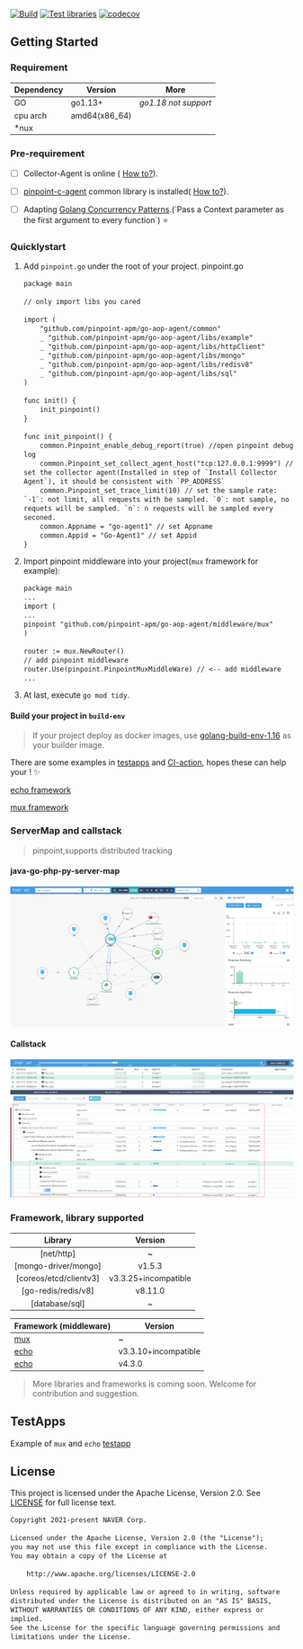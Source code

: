 [![Build](https://github.com/pinpoint-apm/go-aop-agent/actions/workflows/main.yml/badge.svg)](https://github.com/pinpoint-apm/go-aop-agent/actions/workflows/main.yml) [![Test libraries](https://github.com/pinpoint-apm/go-aop-agent/actions/workflows/libraries-test.yml/badge.svg)](https://github.com/pinpoint-apm/go-aop-agent/actions/workflows/libraries-test.yml) [![codecov](https://codecov.io/gh/pinpoint-apm/go-aop-agent/branch/master/graph/badge.svg?token=zeOfossRWq)](https://codecov.io/gh/pinpoint-apm/go-aop-agent)
## Getting Started

### Requirement

Dependency|Version| More
---|----|----
GO | go1.13+ | *go1.18 not support*
cpu arch | amd64(x86_64)|
*nux| | 

### Pre-requirement

- [ ] Collector-Agent is online ( [How to?](https://github.com/pinpoint-apm/pinpoint-c-agent/tree/master/DOC/collector-agent#install-collector-agent)).
- [ ] [pinpoint-c-agent](https://github.com/pinpoint-apm/pinpoint-c-agent) common library is installed( [How to?](https://github.com/pinpoint-apm/pinpoint-c-agent/tree/master/DOC/common#install-pinpoint_common)).
- [ ] Adapting [Golang Concurrency Patterns](https://blog.golang.org/context#TOC_4.).(`Pass a Context parameter as the first argument to every function`) ⭐


### Quicklystart

1. Add `pinpoint.go` under the root of your project.
    pinpoint.go
    ```
    package main
    
    // only import libs you cared
    
    import (
        "github.com/pinpoint-apm/go-aop-agent/common"
        _ "github.com/pinpoint-apm/go-aop-agent/libs/example"
        _ "github.com/pinpoint-apm/go-aop-agent/libs/httpClient"
        _ "github.com/pinpoint-apm/go-aop-agent/libs/mongo"
        _ "github.com/pinpoint-apm/go-aop-agent/libs/redisv8"
        _ "github.com/pinpoint-apm/go-aop-agent/libs/sql"
    )
    
    func init() {
        init_pinpoint()
    }
    
    func init_pinpoint() {
        common.Pinpoint_enable_debug_report(true) //open pinpoint debug log
        common.Pinpoint_set_collect_agent_host("tcp:127.0.0.1:9999") // set the collector agent(Installed in step of `Install Collector Agent`), it should be consistent with `PP_ADDRESS`
        common.Pinpoint_set_trace_limit(10) // set the sample rate: `-1`: not limit, all requests with be sampled. `0`: not sample, no requets will be sampled. `n`: n requests will be sampled every seconed.
        common.Appname = "go-agent1" // set Appname
        common.Appid = "Go-Agent1" // set Appid
    }

    ```
2. Import pinpoint middleware into your project(`mux` framework for example):
    ```
    package main
    ...
    import (
    ...
	pinpoint "github.com/pinpoint-apm/go-aop-agent/middleware/mux"
    )

    router := mux.NewRouter()
	// add pinpoint middleware
	router.Use(pinpoint.PinpointMuxMiddleWare) // <-- add middleware
    ...
    ```

3. At last, execute `go mod tidy`.
   
#### Build your project in `build-env`

> If your project deploy as docker images, use [golang-build-env-1.16](https://github.com/pinpoint-apm/pinpoint-c-agent/pkgs/container/pinpoint-c-agent%2Fgolang-build-env-1.16) as your builder image.

There are some examples in [testapps](https://github.com/pinpoint-apm/go-aop-agent/tree/master/testapps) and [CI-action](https://github.com/pinpoint-apm/go-aop-agent/blob/master/.github/workflows/main.yml), hopes these can help your ! ✨

[echo framework](https://github.com/pinpoint-apm/go-aop-agent/tree/master/testapps/echo)

[mux framework](https://github.com/pinpoint-apm/go-aop-agent/tree/master/testapps/mux)

### ServerMap and callstack 

> pinpoint,supports distributed tracking

#### java-go-php-py-server-map

![java-go-php-py-server-map](images/severmap.png)

#### Callstack

![Callstack](images/callstack.png)

### Framework, library supported

Library | Version
:---: | :---:
[net/http] | ~
 [mongo-driver/mongo]| v1.5.3
 [coreos/etcd/clientv3] |v3.3.25+incompatible
 [go-redis/redis/v8]| v8.11.0
 [database/sql]| ~

Framework (middleware)| Version
---|-----
[mux](https://github.com/gorilla/mux) | ~
[echo](https://github.com/labstack/echo)| v3.3.10+incompatible
[echo](https://github.com/labstack/echo)| v4.3.0


> More libraries and frameworks is coming soon. Welcome for contribution and suggestion. 

## TestApps

Example of `mux` and `echo` [testapp](./testapps)

## License
This project is licensed under the Apache License, Version 2.0.
See [LICENSE](LICENSE) for full license text.

```
Copyright 2021-present NAVER Corp.

Licensed under the Apache License, Version 2.0 (the "License");
you may not use this file except in compliance with the License.
You may obtain a copy of the License at

    http://www.apache.org/licenses/LICENSE-2.0

Unless required by applicable law or agreed to in writing, software
distributed under the License is distributed on an "AS IS" BASIS,
WITHOUT WARRANTIES OR CONDITIONS OF ANY KIND, either express or implied.
See the License for the specific language governing permissions and
limitations under the License.

```
